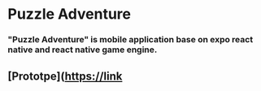 # Puzzle Adventure
### "Puzzle Adventure" is mobile application base on expo react native and react native game engine.

## [Prototpe]([https://link](https://2k7wvb.axshare.com)